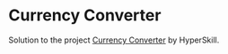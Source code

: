 # Currency Converter
Solution to the project [Currency Converter](https://hyperskill.org/projects/157) by HyperSkill.
